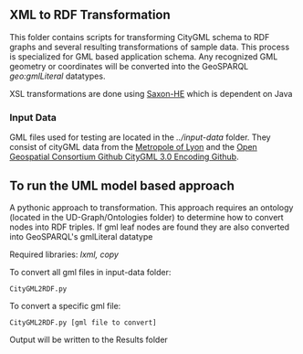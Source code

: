 ## XML to RDF Transformation
This folder contains scripts for transforming CityGML schema to RDF graphs and several resulting transformations of sample data. This process is specialized for GML based application schema. Any recognized GML geometry or coordinates will be converted into the GeoSPARQL _geo:gmlLiteral_ datatypes.

XSL transformations are done using [Saxon-HE](http://saxon.sourceforge.net/) which is dependent on Java

### Input Data
GML files used for testing are located in the _../input-data_ folder. They consist of cityGML data from the [Metropole of Lyon](https://data.grandlyon.com/accueil) and the [Open Geospatial Consortium Github CityGML 3.0 Encoding Github](https://github.com/opengeospatial/CityGML-3.0Encodings/tree/master/CityGML/Examples).

## To run the UML model based approach
A pythonic approach to transformation. This approach requires an ontology (located in the UD-Graph/Ontologies folder) to determine how to convert nodes into RDF triples. If gml leaf nodes are found they are also converted into GeoSPARQL's gmlLiteral datatype

Required libraries: _lxml, copy_

To convert all gml files in input-data folder:
```
CityGML2RDF.py
```
To convert a specific gml file:
```
CityGML2RDF.py [gml file to convert]
```

Output will be written to the Results folder